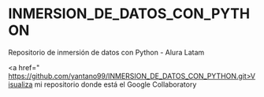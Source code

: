 # INMERSION_DE_DATOS_CON_PYTHON
Repositorio de inmersión de datos con Python - Alura Latam

<a href=" https://github.com/yantano99/INMERSION_DE_DATOS_CON_PYTHON.git>Visualiza mi repositorio donde está el Google Collaboratory</a>
